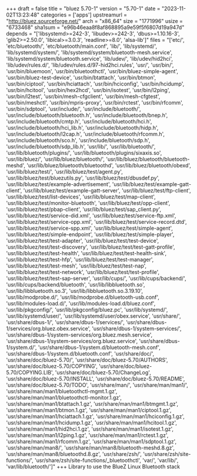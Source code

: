 +++
draft = false
title = "bluez 5.70-1"
version = "5.70-1"
date = "2023-11-02T13:23:48"
categories = ['apps']
upstreamurl = "http://bluez.sourceforge.net/"
arch = "x86_64"
size = "1771996"
usize = "6733468"
sha1sum = "e96b46eaa8f8af868895a9e59f5f6807d19a947d"
depends = "['libsystemd>=242-3', 'libudev>=242-3', 'dbus>=1.10.16-3', 'glib2>=2.50.0', 'libical>=3.0.3', 'readline>=8.0', 'alsa-lib']"
files = "['etc/', 'etc/bluetooth/', 'etc/bluetooth/main.conf', 'lib/', 'lib/systemd/', 'lib/systemd/system/', 'lib/systemd/system/bluetooth-mesh.service', 'lib/systemd/system/bluetooth.service', 'lib/udev/', 'lib/udev/hid2hci', 'lib/udev/rules.d/', 'lib/udev/rules.d/97-hid2hci.rules', 'usr/', 'usr/bin/', 'usr/bin/bluemoon', 'usr/bin/bluetoothctl', 'usr/bin/bluez-simple-agent', 'usr/bin/bluez-test-device', 'usr/bin/btattach', 'usr/bin/btmon', 'usr/bin/ciptool', 'usr/bin/hciattach', 'usr/bin/hciconfig', 'usr/bin/hcidump', 'usr/bin/hcitool', 'usr/bin/hex2hcd', 'usr/bin/isotest', 'usr/bin/l2ping', 'usr/bin/l2test', 'usr/bin/mesh-cfgclient', 'usr/bin/mesh-cfgtest', 'usr/bin/meshctl', 'usr/bin/mpris-proxy', 'usr/bin/rctest', 'usr/bin/rfcomm', 'usr/bin/sdptool', 'usr/include/', 'usr/include/bluetooth/', 'usr/include/bluetooth/bluetooth.h', 'usr/include/bluetooth/bnep.h', 'usr/include/bluetooth/cmtp.h', 'usr/include/bluetooth/hci.h', 'usr/include/bluetooth/hci_lib.h', 'usr/include/bluetooth/hidp.h', 'usr/include/bluetooth/l2cap.h', 'usr/include/bluetooth/rfcomm.h', 'usr/include/bluetooth/sco.h', 'usr/include/bluetooth/sdp.h', 'usr/include/bluetooth/sdp_lib.h', 'usr/lib/', 'usr/lib/bluetooth/', 'usr/lib/bluetooth/plugins/', 'usr/lib/bluetooth/plugins/sixaxis.so', 'usr/lib/bluez/', 'usr/lib/bluez/bluetooth/', 'usr/lib/bluez/bluetooth/bluetooth-meshd', 'usr/lib/bluez/bluetooth/bluetoothd', 'usr/lib/bluez/bluetooth/obexd', 'usr/lib/bluez/test/', 'usr/lib/bluez/test/agent.py', 'usr/lib/bluez/test/bluezutils.py', 'usr/lib/bluez/test/dbusdef.py', 'usr/lib/bluez/test/example-advertisement', 'usr/lib/bluez/test/example-gatt-client', 'usr/lib/bluez/test/example-gatt-server', 'usr/lib/bluez/test/ftp-client', 'usr/lib/bluez/test/list-devices', 'usr/lib/bluez/test/map-client', 'usr/lib/bluez/test/monitor-bluetooth', 'usr/lib/bluez/test/opp-client', 'usr/lib/bluez/test/pbap-client', 'usr/lib/bluez/test/sap_client.py', 'usr/lib/bluez/test/service-did.xml', 'usr/lib/bluez/test/service-ftp.xml', 'usr/lib/bluez/test/service-opp.xml', 'usr/lib/bluez/test/service-record.dtd', 'usr/lib/bluez/test/service-spp.xml', 'usr/lib/bluez/test/simple-agent', 'usr/lib/bluez/test/simple-endpoint', 'usr/lib/bluez/test/simple-player', 'usr/lib/bluez/test/test-adapter', 'usr/lib/bluez/test/test-device', 'usr/lib/bluez/test/test-discovery', 'usr/lib/bluez/test/test-gatt-profile', 'usr/lib/bluez/test/test-health', 'usr/lib/bluez/test/test-health-sink', 'usr/lib/bluez/test/test-hfp', 'usr/lib/bluez/test/test-manager', 'usr/lib/bluez/test/test-mesh', 'usr/lib/bluez/test/test-nap', 'usr/lib/bluez/test/test-network', 'usr/lib/bluez/test/test-profile', 'usr/lib/bluez/test/test-sap-server', 'usr/lib/cups/', 'usr/lib/cups/backend/', 'usr/lib/cups/backend/bluetooth', 'usr/lib/libbluetooth.so', 'usr/lib/libbluetooth.so.3', 'usr/lib/libbluetooth.so.3.19.10', 'usr/lib/modprobe.d/', 'usr/lib/modprobe.d/bluetooth-usb.conf', 'usr/lib/modules-load.d/', 'usr/lib/modules-load.d/bluez.conf', 'usr/lib/pkgconfig/', 'usr/lib/pkgconfig/bluez.pc', 'usr/lib/systemd/', 'usr/lib/systemd/user/', 'usr/lib/systemd/user/obex.service', 'usr/share/', 'usr/share/dbus-1/', 'usr/share/dbus-1/services/', 'usr/share/dbus-1/services/org.bluez.obex.service', 'usr/share/dbus-1/system-services/', 'usr/share/dbus-1/system-services/org.bluez.mesh.service', 'usr/share/dbus-1/system-services/org.bluez.service', 'usr/share/dbus-1/system.d/', 'usr/share/dbus-1/system.d/bluetooth-mesh.conf', 'usr/share/dbus-1/system.d/bluetooth.conf', 'usr/share/doc/', 'usr/share/doc/bluez-5.70/', 'usr/share/doc/bluez-5.70/AUTHORS', 'usr/share/doc/bluez-5.70/COPYING', 'usr/share/doc/bluez-5.70/COPYING.LIB', 'usr/share/doc/bluez-5.70/ChangeLog', 'usr/share/doc/bluez-5.70/INSTALL', 'usr/share/doc/bluez-5.70/README', 'usr/share/doc/bluez-5.70/TODO', 'usr/share/man/', 'usr/share/man/man1/', 'usr/share/man/man1/bluetoothctl-mgmt.1.gz', 'usr/share/man/man1/bluetoothctl-monitor.1.gz', 'usr/share/man/man1/btattach.1.gz', 'usr/share/man/man1/btmgmt.1.gz', 'usr/share/man/man1/btmon.1.gz', 'usr/share/man/man1/ciptool.1.gz', 'usr/share/man/man1/hciattach.1.gz', 'usr/share/man/man1/hciconfig.1.gz', 'usr/share/man/man1/hcidump.1.gz', 'usr/share/man/man1/hcitool.1.gz', 'usr/share/man/man1/hid2hci.1.gz', 'usr/share/man/man1/isotest.1.gz', 'usr/share/man/man1/l2ping.1.gz', 'usr/share/man/man1/rctest.1.gz', 'usr/share/man/man1/rfcomm.1.gz', 'usr/share/man/man1/sdptool.1.gz', 'usr/share/man/man8/', 'usr/share/man/man8/bluetooth-meshd.8.gz', 'usr/share/man/man8/bluetoothd.8.gz', 'usr/share/zsh/', 'usr/share/zsh/site-functions/', 'usr/share/zsh/site-functions/_bluetoothctl', 'var/', 'var/lib/', 'var/lib/bluetooth/']"
+++
Library to use the BlueZ Linux Bluetooth stack